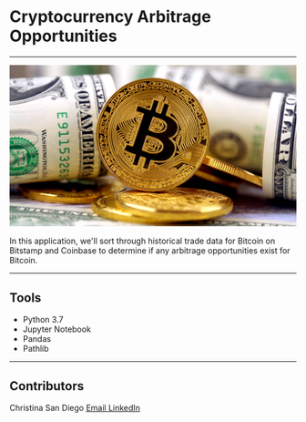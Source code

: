 # Cryptocurrency Arbitrage Opportunities

---

![bitcoin currency](images/bitcoin.jpg)

In this application, we'll sort through historical trade data for Bitcoin on Bitstamp and Coinbase to determine if any arbitrage opportunities exist for Bitcoin.

---

## Tools

* Python 3.7
* Jupyter Notebook
* Pandas
* Pathlib

---

## Contributors

Christina San Diego
[  Email  ](mailto:christina.b.sandiego@gmail.com)[ LinkedIn ](https://www.linkedin.com/in/christinabuted)
